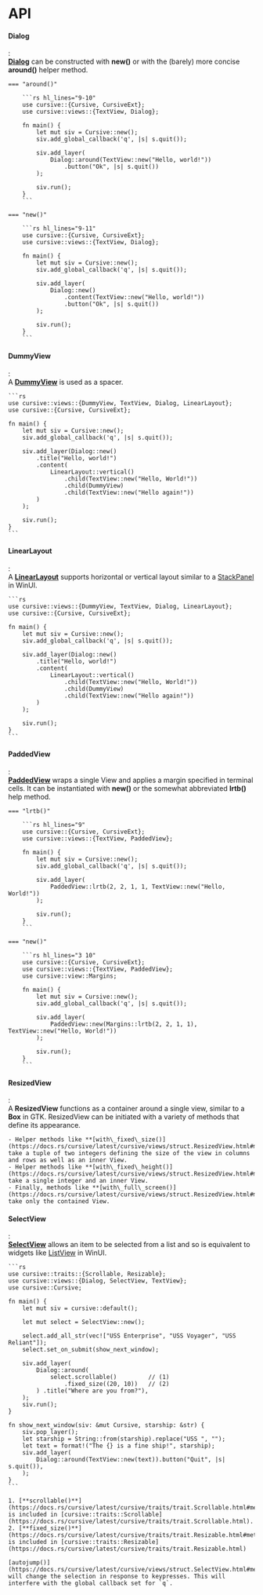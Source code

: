 # API

#### Dialog
:   
    [**Dialog**](https://docs.rs/cursive/latest/cursive/views/struct.Dialog.html) can be constructed with **new()** or with the (barely) more concise **around()** helper method.

    === "around()"

        ```rs hl_lines="9-10"
        use cursive::{Cursive, CursiveExt};
        use cursive::views::{TextView, Dialog};

        fn main() {
            let mut siv = Cursive::new();
            siv.add_global_callback('q', |s| s.quit());

            siv.add_layer(
                Dialog::around(TextView::new("Hello, world!"))
                    .button("Ok", |s| s.quit())
            );

            siv.run();
        }
        ```

    === "new()"

        ```rs hl_lines="9-11"
        use cursive::{Cursive, CursiveExt};
        use cursive::views::{TextView, Dialog};

        fn main() {
            let mut siv = Cursive::new();
            siv.add_global_callback('q', |s| s.quit());

            siv.add_layer(
                Dialog::new()
                    .content(TextView::new("Hello, world!"))
                    .button("Ok", |s| s.quit())
            );

            siv.run();
        }
        ```

#### DummyView
:   
    A [**DummyView**](https://docs.rs/cursive/latest/cursive/views/struct.DummyView.html) is used as a spacer.

    ```rs
    use cursive::views::{DummyView, TextView, Dialog, LinearLayout};
    use cursive::{Cursive, CursiveExt};

    fn main() {
        let mut siv = Cursive::new();
        siv.add_global_callback('q', |s| s.quit());

        siv.add_layer(Dialog::new()
            .title("Hello, world!")
            .content(
                LinearLayout::vertical()
                    .child(TextView::new("Hello, World!"))
                    .child(DummyView)
                    .child(TextView::new("Hello again!"))
            )
        );

        siv.run();
    }
    ```

#### LinearLayout
:   
    A [**LinearLayout**](https://docs.rs/cursive/latest/cursive/views/struct.LinearLayout.html) supports horizontal or vertical layout similar to a [StackPanel](/Misc/WinUI/API/#stackpanel) in WinUI.

    ```rs
    use cursive::views::{DummyView, TextView, Dialog, LinearLayout};
    use cursive::{Cursive, CursiveExt};

    fn main() {
        let mut siv = Cursive::new();
        siv.add_global_callback('q', |s| s.quit());

        siv.add_layer(Dialog::new()
            .title("Hello, world!")
            .content(
                LinearLayout::vertical()
                    .child(TextView::new("Hello, World!"))
                    .child(DummyView)
                    .child(TextView::new("Hello again!"))
            )
        );

        siv.run();
    }
    ```

#### PaddedView
:   
    [**PaddedView**](https://docs.rs/cursive/latest/cursive/views/struct.PaddedView.html) wraps a single View and applies a margin specified in terminal cells.
    It can be instantiated with **new()** or the somewhat abbreviated **lrtb()** help method.

    === "lrtb()"

        ```rs hl_lines="9"
        use cursive::{Cursive, CursiveExt};
        use cursive::views::{TextView, PaddedView};

        fn main() {
            let mut siv = Cursive::new();
            siv.add_global_callback('q', |s| s.quit());

            siv.add_layer(
                PaddedView::lrtb(2, 2, 1, 1, TextView::new("Hello, World!"))
            );

            siv.run();
        }
        ```

    === "new()"

        ```rs hl_lines="3 10"
        use cursive::{Cursive, CursiveExt};
        use cursive::views::{TextView, PaddedView};
        use cursive::view::Margins;

        fn main() {
            let mut siv = Cursive::new();
            siv.add_global_callback('q', |s| s.quit());

            siv.add_layer(
                PaddedView::new(Margins::lrtb(2, 2, 1, 1), TextView::new("Hello, World!"))
            );

            siv.run();
        }
        ```



#### ResizedView
:   
    A **ResizedView** functions as a container around a single view, similar to a **Box** in GTK.
    ResizedView can be initiated with a variety of methods that define its appearance.

    - Helper methods like **[with\_fixed\_size()](https://docs.rs/cursive/latest/cursive/views/struct.ResizedView.html#method.with_fixed_size)** take a tuple of two integers defining the size of the view in columns and rows as well as an inner View.
    - Helper methods like **[with\_fixed\_height()](https://docs.rs/cursive/latest/cursive/views/struct.ResizedView.html#method.with_fixed_width)** take a single integer and an inner View.
    - Finally, methods like **[with\_full\_screen()](https://docs.rs/cursive/latest/cursive/views/struct.ResizedView.html#method.with_full_screen)** take only the contained View.

#### SelectView
:   
    [**SelectView**](https://docs.rs/cursive/latest/cursive/views/struct.SelectView.html) allows an item to be selected from a list and so is equivalent to widgets like [ListView](/Coding/WinUI/API/#listview) in WinUI.

    ```rs
    use cursive::traits::{Scrollable, Resizable};
    use cursive::views::{Dialog, SelectView, TextView};
    use cursive::Cursive;

    fn main() {
        let mut siv = cursive::default();
        
        let mut select = SelectView::new();

        select.add_all_str(vec!["USS Enterprise", "USS Voyager", "USS Reliant"]);
        select.set_on_submit(show_next_window);

        siv.add_layer(
            Dialog::around(
                select.scrollable()         // (1)
                    .fixed_size((20, 10))   // (2)
            ) .title("Where are you from?"),
        );
        siv.run();
    }

    fn show_next_window(siv: &mut Cursive, starship: &str) {
        siv.pop_layer();
        let starship = String::from(starship).replace("USS ", "");
        let text = format!("The {} is a fine ship!", starship);
        siv.add_layer(
            Dialog::around(TextView::new(text)).button("Quit", |s| s.quit()),
        );
    }
    ```

    1. [**scrollable()**](https://docs.rs/cursive/latest/cursive/traits/trait.Scrollable.html#method.scrollable) is included in [cursive::traits::Scrollable](https://docs.rs/cursive/latest/cursive/traits/trait.Scrollable.html).
    2. [**fixed_size()**](https://docs.rs/cursive/latest/cursive/traits/trait.Resizable.html#method.fixed_size) is included in [cursive::traits::Resizable](https://docs.rs/cursive/latest/cursive/traits/trait.Resizable.html)

    [autojump()](https://docs.rs/cursive/latest/cursive/views/struct.SelectView.html#method.autojump) will change the selection in response to keypresses. This will interfere with the global callback set for `q`.